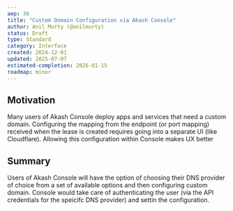```yaml
---
aep: 36
title: "Custom Domain Configuration via Akash Console"
author: Anil Murty (@anilmurty)
status: Draft
type: Standard
category: Interface
created: 2024-12-01
updated: 2025-07-07
estimated-completion: 2026-01-15
roadmap: minor
---
```


## Motivation

Many users of Akash Console deploy apps and services that need a custom domain. Configuring the mapping from the endpoint (or port mapping) received when the lease is created requires going into a separate UI (like Cloudflare). Allowing this configuration within Console makes UX better

## Summary

Users of Akash Console will have the option of choosing their DNS provider of choice from a set of available options and then configuring custom domain. Console would take care of authenticating the user (via the API credentials for the speicifc DNS provider) and settin the configuration.
